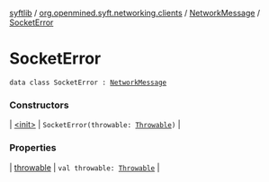 [syftlib](../../../index.md) / [org.openmined.syft.networking.clients](../../index.md) / [NetworkMessage](../index.md) / [SocketError](./index.md)

# SocketError

`data class SocketError : `[`NetworkMessage`](../index.md)

### Constructors

| [&lt;init&gt;](-init-.md) | `SocketError(throwable: `[`Throwable`](https://kotlinlang.org/api/latest/jvm/stdlib/kotlin/-throwable/index.html)`)` |

### Properties

| [throwable](throwable.md) | `val throwable: `[`Throwable`](https://kotlinlang.org/api/latest/jvm/stdlib/kotlin/-throwable/index.html) |


